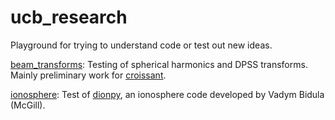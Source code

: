 # ucb_research

Playground for trying to understand code or test out new ideas.

[beam_transforms](https://github.com/christianhbye/ucb_research/tree/main/beam_transforms): Testing of spherical harmonics and DPSS transforms. Mainly preliminary work for [croissant](https://github.com/christianhbye/croissant).

[ionosphere](https://github.com/christianhbye/ucb_research/tree/main/ionosphere): Test of [dionpy](https://github.com/lap1dem/dionpy), an ionosphere code developed by Vadym Bidula (McGill).
